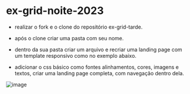 # ex-grid-noite-2023

- realizar o fork e o clone do repositório ex-grid-tarde.

- após o clone criar uma pasta com seu nome.

- dentro da sua pasta criar um arquivo e recriar uma landing page com um template responsivo como no exemplo abaixo.

- adicionar o css básico como fontes alinhamentos, cores, imagens e textos, criar uma landing page completa, com navegação dentro dela.

![image](https://github.com/EdsonTiepermann/ex-grid-tarde/assets/33090891/5c4261f5-de17-474b-adcb-89fbe197af2b)

